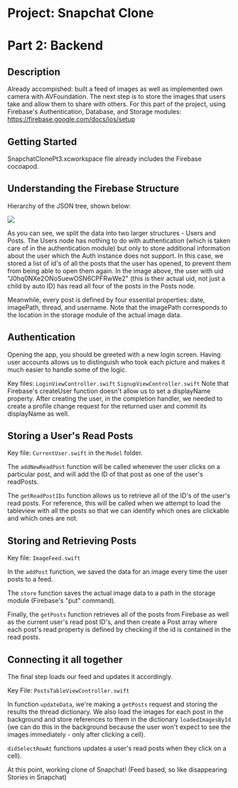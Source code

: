 # Project: Snapchat Clone #
# Part 2: Backend #

## Description ##

Already accompished: built a feed of images as well as implemented own camera with AVFoundation. The next step is to store the images that users take and allow them to share with others. For this part of the project, using Firebase's Authentication, Database, and Storage modules: https://firebase.google.com/docs/ios/setup

## Getting Started ##

SnapchatClonePt3.xcworkspace file already includes the Firebase cocoapod. 

## Understanding the Firebase Structure ##
Hierarchy of the JSON tree, shown below:

![](/README-images/jsontree.png)

As you can see, we split the data into two larger structures - Users and Posts. The Users node has nothing to do with authentication (which is taken care of in the authentication module) but only to store additional information about the user which the Auth instance does not support. In this case, we stored a list of id's of all the posts that the user has opened, to prevent them from being able to open them again. In the image above, the user with uid "J0hq0NXe2ONoSuewOSN6CPFRwWe2" (this is their actual uid, not just a child by auto ID) has read all four of the posts in the Posts node. 

Meanwhile, every post is defined by four essential properties: date, imagePath, thread, and username. Note that the imagePath corresponds to the location in the storage module of the actual image data. 

## Authentication ##

Opening the app, you should be greeted with a new login screen. Having user accounts allows us to distinguish who took each picture and makes it much easier to handle some of the logic. 

Key files:
`LoginViewController.swift`
 `SignupViewController.swift`
Note that Firebase's createUser function doesn't allow us to set a displayName property. After creating the user, in the completion handler, we needed to create a profile change request for the returned user and commit its displayName as well. 

## Storing a User's Read Posts ##

Key file: `CurrentUser.swift` in the `Model` folder. 

The `addNewReadPost` function will be called whenever the user clicks on a particular post, and will add the ID of that post as one of the user's readPosts. 

The `getReadPostIDs` function allows us to retrieve all of the ID's of the user's read posts. For reference, this will be called when we attempt to load the tableview with all the posts so that we can identify which ones are clickable and which ones are not. 

## Storing and Retrieving Posts ##

Key file: `ImageFeed.swift`

In the `addPost` function, we saved the data for an image every time the user posts to a feed. 

The `store` function saves the actual image data to a path in the storage module (Firebase's "put" command).

Finally, the `getPosts` function retrieves all of the posts from Firebase as well as the current user's read post ID's, and then create a Post array where each post's read property is defined by checking if the id is contained in the read posts.

## Connecting it all together ##

The final step loads our feed and updates it accordingly. 

Key File: `PostsTableViewController.swift` 

In function `updateData`, we're making a `getPosts` request and storing the results the thread dictionary. We also load the images for each post in the background and store references to them in the dictionary `loadedImagesById` (we can do this in the background because the user won't expect to see the images immediately - only after clicking a cell). 

`didSelectRowAt` functions updates a user's read posts when they click on a cell). 

At this point, working clone of Snapchat! (Feed based, so like disappearing Stories in Snapchat)
